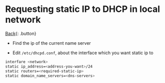 # Requesting static IP to DHCP in local network

[Back](../index.md){: .button}

- Find the ip of the current name server 

- Edit `/etc/dhcpd.conf`, about the interface which you want static ip to

```sh
interfare <network>
static ip_address=<address-you-want>/24
static routers=<required-static-ip>
static domain_name_servers=<dns-servers>
```

